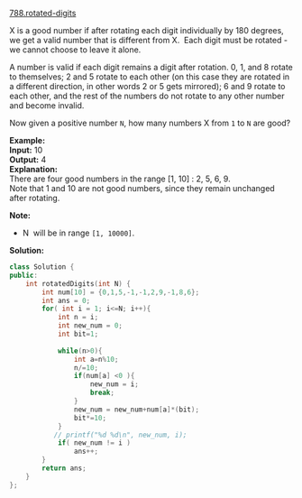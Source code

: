 [788.rotated-digits](https://leetcode.com/problems/rotated-digits/)  

X is a good number if after rotating each digit individually by 180 degrees, we get a valid number that is different from X.  Each digit must be rotated - we cannot choose to leave it alone.

A number is valid if each digit remains a digit after rotation. 0, 1, and 8 rotate to themselves; 2 and 5 rotate to each other (on this case they are rotated in a different direction, in other words 2 or 5 gets mirrored); 6 and 9 rotate to each other, and the rest of the numbers do not rotate to any other number and become invalid.

Now given a positive number `N`, how many numbers X from `1` to `N` are good?

  
**Example:**  
**Input:** 10  
**Output:** 4  
**Explanation:**   
There are four good numbers in the range \[1, 10\] : 2, 5, 6, 9.  
Note that 1 and 10 are not good numbers, since they remain unchanged after rotating.  

**Note:**

*   N  will be in range `[1, 10000]`.  



**Solution:**  

```cpp
class Solution {
public:
    int rotatedDigits(int N) {
        int num[10] = {0,1,5,-1,-1,2,9,-1,8,6};
        int ans = 0;
        for( int i = 1; i<=N; i++){
            int n = i;
            int new_num = 0;
            int bit=1;
            
            while(n>0){
                int a=n%10;
                n/=10;
                if(num[a] <0 ){
                    new_num = i;
                    break;
                }
                new_num = new_num+num[a]*(bit);
                bit*=10;
            }
           // printf("%d %d\n", new_num, i);
            if( new_num != i )
                ans++;
        }
        return ans;
    }
};
```
      